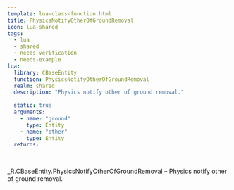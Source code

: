 ```yaml
---
template: lua-class-function.html
title: PhysicsNotifyOtherOfGroundRemoval
icon: lua-shared
tags:
  - lua
  - shared
  - needs-verification
  - needs-example
lua:
  library: CBaseEntity
  function: PhysicsNotifyOtherOfGroundRemoval
  realm: shared
  description: "Physics notify other of ground removal."
  
  static: true
  arguments:
    - name: "ground"
      type: Entity
    - name: "other"
      type: Entity
  returns:
    
---
```


<div class="lua__search__keywords">
_R.CBaseEntity.PhysicsNotifyOtherOfGroundRemoval &#x2013; Physics notify other of ground removal.
</div>
